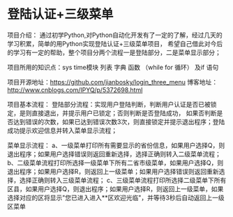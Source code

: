 ﻿# 登陆认证+三级菜单

项目介绍：
通过初学Python,对Python自动化开发有了一定的了解，经过几天的学习积累，简单的用Python实现登陆认证+三级菜单项目，
希望自己借此对今后的学习有一定的帮助，整个项目分两个流程一是登陆部分，二是菜单显示部分；

项目所用的知识点：sys time模块 列表 字典 函数 （while for 循环） 及if 语句

项目开源地址：https://github.com/jianbosky/login_three_menu
博客地址：http://www.cnblogs.com/IPYQ/p/5372698.html

项目基本流程：
登陆部分流程：实现用户登陆判断，判断用户认证是否已被锁定，是则直接退出，并提示用户已锁定；否则判断是否登陆成功，
如果否判断是否达到错误的次数，如果已达到错误次数3次，则直接锁定并提示退出程序；登陆成功提示欢迎信息并转入菜单显示流程；

菜单显示流程：
a、一级菜单打印所有需要显示的省份信息，如果用户选择Q，则退出程序；如果用户选择错误则返回重新选择，选择正确则转入二级菜单流程；
b、二级菜单流程打印所选择一级菜单下所有二省市级菜单，如果用户选择Q，则退出程序；如果用户选择R，则返回上一级菜单；如果用户选择错误则返回重新选择，选择正确则转入三级菜单流程；
c、三级菜单流程打印所选择二级菜单下所有区县，如果用户选择Q，则退出程序；如果用户选择R，则返回上一级菜单，如果选择对应的区将显示"您已进入进入**区欢迎光临"，并等待3秒后自动返回上一级区菜单
